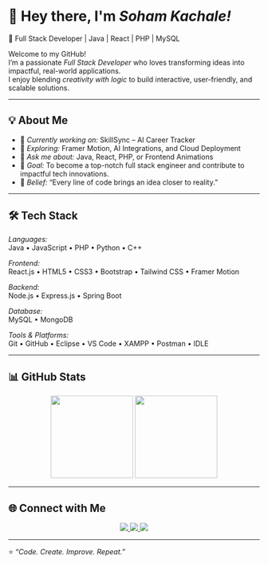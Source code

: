 # 👋 Hey there, I'm *Soham Kachale!*

🚀 Full Stack Developer | Java | React | PHP | MySQL  

Welcome to my GitHub!  
I’m a passionate *Full Stack Developer* who loves transforming ideas into impactful, real-world applications.  
I enjoy blending *creativity with logic* to build interactive, user-friendly, and scalable solutions.  

---

## 💡 About Me

- 🔭 *Currently working on:* SkillSync – AI Career Tracker  
- 🌱 *Exploring:* Framer Motion, AI Integrations, and Cloud Deployment  
- 💬 *Ask me about:* Java, React, PHP, or Frontend Animations  
- 🎯 *Goal:* To become a top-notch full stack engineer and contribute to impactful tech innovations.  
- 🧠 *Belief:* “Every line of code brings an idea closer to reality.”

---

## 🛠 Tech Stack

*Languages:*  
Java • JavaScript • PHP • Python • C++  

*Frontend:*  
React.js • HTML5 • CSS3 • Bootstrap • Tailwind CSS • Framer Motion  

*Backend:*  
Node.js • Express.js • Spring Boot  

*Database:*  
MySQL • MongoDB  

*Tools & Platforms:*  
Git • GitHub • Eclipse • VS Code • XAMPP • Postman • IDLE  

---

## 📊 GitHub Stats

<p align="center">
  <img src="https://github-readme-stats.vercel.app/api?username=sohamkachale&show_icons=true&theme=tokyonight" height="165px"/>
  <img src="https://github-readme-stats.vercel.app/api/top-langs/?username=sohamkachale&layout=compact&theme=tokyonight" height="165px"/>
</p>

---

## 🌐 Connect with Me

<p align="center">
  <a href="https://www.linkedin.com/in/soham-kachale-b02810312/" target="_blank">
    <img src="https://img.shields.io/badge/LinkedIn-0077B5?style=for-the-badge&logo=linkedin&logoColor=white"/>
  </a>
  <a href="mailto:sohamkachale7@gmail.com">
    <img src="https://img.shields.io/badge/Email-D14836?style=for-the-badge&logo=gmail&logoColor=white"/>
  </a>
  <a href="https://portfolio-reactjs-theta-ten.vercel.app/" target="_blank">
    <img src="https://img.shields.io/badge/Portfolio-000000?style=for-the-badge&logo=vercel&logoColor=white"/>
  </a>
</p>

---

⭐ *“Code. Create. Improve. Repeat.”*
